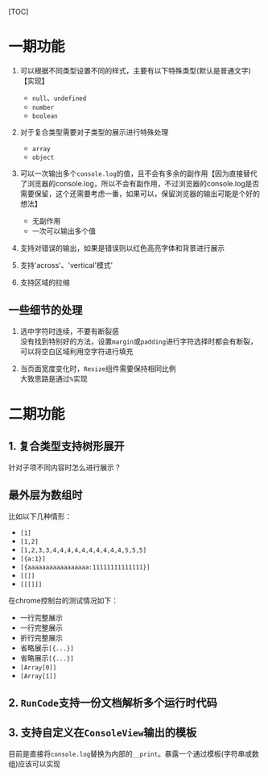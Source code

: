 [TOC]

# 一期功能
1. 可以根据不同类型设置不同的样式，主要有以下特殊类型(默认是普通文字)【实现】
    - `null`、`undefined`
    - `number`
    - `boolean`

2. 对于复合类型需要对子类型的展示进行特殊处理
    - `array`
    - `object`
    
3. 可以一次输出多个`console.log`的值，且不会有多余的副作用【因为直接替代了浏览器的console.log，所以不会有副作用，不过浏览器的console.log是否需要保留，这个还需要考虑一番，如果可以，保留浏览器的输出可能是个好的想法】
    - 无副作用
    - 一次可以输出多个值
    
4. 支持对错误的输出，如果是错误则以红色高亮字体和背景进行展示

5. 支持'across'、'vertical'模式'

6. 支持区域的拉缩

## 一些细节的处理
1. 选中字符时连续，不要有断裂感<br/>
没有找到特别好的方法，设置`margin`或`padding`进行字符选择时都会有断裂，可以将空白区域利用空字符进行填充

2. 当页面宽度变化时，`Resize`组件需要保持相同比例<br/>
大致思路是通过`%`实现

# 二期功能
## 1. 复合类型支持树形展开
针对子项不同内容时怎么进行展示？

## 最外层为数组时
比如以下几种情形：
- `[1]`
- `[1,2]`
- `[1,2,3,3,4,4,4,4,4,4,4,4,4,4,5,5,5]`
- `[{a:1}]`
- `[{aaaaaaaaaaaaaaaaa:11111111111111}]` 
- `[[]]`
- `[[[]]]`

在chrome控制台的测试情况如下：
- 一行完整展示
- 一行完整展示
- 折行完整展示
- 省略展示`[{...}]`
- 省略展示`[{...}]`
- `[Array[0]]`
- `[Array[1]]`

## 2. `RunCode`支持一份文档解析多个运行时代码

## 3. 支持自定义在`ConsoleView`输出的模板<br/>
目前是直接将`console.log`替换为内部的`__print`。暴露一个通过模板(字符串或数组)应该可以实现